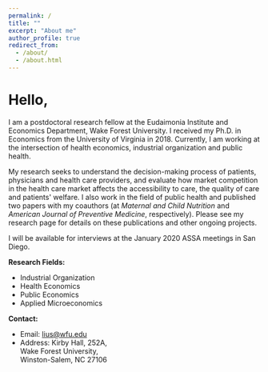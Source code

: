 ```yaml
---
permalink: /
title: ""
excerpt: "About me"
author_profile: true
redirect_from: 
  - /about/
  - /about.html
---
```


# Hello,

I am a postdoctoral research fellow at the Eudaimonia Institute and Economics Department, Wake Forest University. I received my Ph.D. in Economics from the University of Virginia in 2018. Currently, I am working at the intersection of health economics, industrial organization and public health.

My research seeks to understand the decision-making process of patients, physicians and health care providers, and evaluate how market competition in the health care market affects the accessibility to care, the quality of care and patients' welfare. I also work in the field of public health and published two papers with my coauthors (at *Maternal and Child Nutrition* and *American Journal of Preventive Medicine*, respectively). Please see my research page for details on these publications and other ongoing projects.

I will be available for interviews at the January 2020 ASSA meetings in San Diego.


**Research Fields:**
  - Industrial Organization
  - Health Economics
  - Public Economics
  - Applied Microeconomics

**Contact:**
 - Email: lius@wfu.edu
 - Address: Kirby Hall, 252A,  
     Wake Forest University,   
     Winston-Salem, NC 27106
